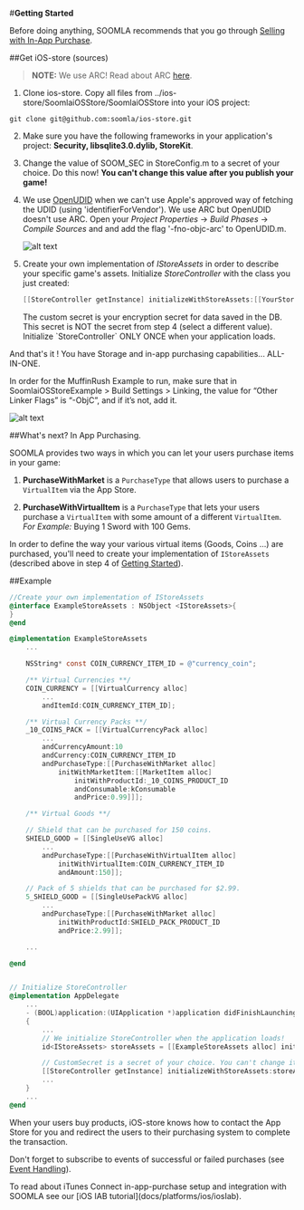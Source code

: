 #**Getting Started**

Before doing anything, SOOMLA recommends that you go through [Selling with In-App Purchase](https://developer.apple.com/appstore/in-app-purchase/index.html).

##Get iOS-store (sources)

> **NOTE:** We use ARC! Read about ARC [here](http://www.google.com/url?q=http%3A%2F%2Fen.wikipedia.org%2Fwiki%2FAutomatic_Reference_Counting&sa=D&sntz=1&usg=AFQjCNHaQBd32glc8dP7HSzlvW1RhjInQA).

1. Clone ios-store. Copy all files from ../ios-store/SoomlaiOSStore/SoomlaiOSStore into your iOS project:

 `git clone git@github.com:soomla/ios-store.git`

2. Make sure you have the following frameworks in your application's project: **Security, libsqlite3.0.dylib, StoreKit**.

3. Change the value of SOOM_SEC in StoreConfig.m to a secret of your choice. Do this now! **You can't change this value after you publish your game!**

4. We use [OpenUDID](https://github.com/ylechelle/OpenUDID) when we can't use Apple's approved way of fetching the UDID (using 'identifierForVendor'). We use ARC but OpenUDID doesn't use ARC. Open your *Project Properties* -> *Build Phases* -> *Compile Sources* and and add the flag '-fno-objc-arc' to OpenUDID.m.

    ![alt text](/img/tutorial_img/ios_getting_started/compileSources.png "Compile sources")

5. Create your own implementation of _IStoreAssets_ in order to describe your specific game's assets. Initialize _StoreController_ with the class you just created:

    ``` objectivec
    [[StoreController getInstance] initializeWithStoreAssets:[[YourStoreAssetsImplementation alloc] init] andCustomSecret:@"[YOUR CUSTOM SECRET HERE]"];
    ```

    <div class="info-box">The custom secret is your encryption secret for data saved in the DB. This secret is NOT the secret from step 4 (select a different value).</div>

    <div class="warning-box">Initialize `StoreController` ONLY ONCE when your application loads.</div>

And that's it ! You have Storage and in-app purchasing capabilities... ALL-IN-ONE.

<div class="info-box">In order for the MuffinRush Example to run, make sure that in SoomlaiOSStoreExample > Build Settings > Linking, the value for “Other Linker Flags” is “-ObjC”, and if it’s not, add it.</div>

![alt text](/img/tutorial_img/ios_getting_started/linkerFlags.png "Linker flags")

##What's next? In App Purchasing.

SOOMLA provides two ways in which you can let your users purchase items in your game:

 1. **PurchaseWithMarket** is a `PurchaseType` that allows users to purchase a `VirtualItem` via the App Store.

 2. **PurchaseWithVirtualItem** is a `PurchaseType` that lets your users purchase a `VirtualItem` with some amount of a different `VirtualItem`. *For Example:* Buying 1 Sword with 100 Gems.

In order to define the way your various virtual items (Goods, Coins ...) are purchased, you'll need to create your implementation of `IStoreAssets` (described above in step 4 of [Getting Started](#getting-started)).

##Example

``` objectivec
//Create your own implementation of IStoreAssets
@interface ExampleStoreAssets : NSObject <IStoreAssets>{
}
@end

@implementation ExampleStoreAssets
    ...

    NSString* const COIN_CURRENCY_ITEM_ID = @"currency_coin";

    /** Virtual Currencies **/
    COIN_CURRENCY = [[VirtualCurrency alloc]
        ...
        andItemId:COIN_CURRENCY_ITEM_ID];

    /** Virtual Currency Packs **/
    _10_COINS_PACK = [[VirtualCurrencyPack alloc]
        ...
        andCurrencyAmount:10
        andCurrency:COIN_CURRENCY_ITEM_ID
        andPurchaseType:[[PurchaseWithMarket alloc]
            initWithMarketItem:[[MarketItem alloc]
                initWithProductId:_10_COINS_PRODUCT_ID
                andConsumable:kConsumable
                andPrice:0.99]]];

    /** Virtual Goods **/

    // Shield that can be purchased for 150 coins.
    SHIELD_GOOD = [[SingleUseVG alloc]
        ...
        andPurchaseType:[[PurchaseWithVirtualItem alloc]
            initWithVirtualItem:COIN_CURRENCY_ITEM_ID
            andAmount:150]];

    // Pack of 5 shields that can be purchased for $2.99.
    5_SHIELD_GOOD = [[SingleUsePackVG alloc]
        ...
        andPurchaseType:[[PurchaseWithMarket alloc]
            initWithProductId:SHIELD_PACK_PRODUCT_ID
            andPrice:2.99]];

    ...

@end


// Initialize StoreController
@implementation AppDelegate
    ...
    - (BOOL)application:(UIApplication *)application didFinishLaunchingWithOptions:(NSDictionary *)launchOptions
    {
        ...
        // We initialize StoreController when the application loads!
        id<IStoreAssets> storeAssets = [[ExampleStoreAssets alloc] init];

        // CustomSecret is a secret of your choice. You can't change it after you publish your game.
        [[StoreController getInstance] initializeWithStoreAssets:storeAssets andCustomSecret:@"ChangeMe!!!"];
        ...
    }
    ...
@end
```

When your users buy products, iOS-store knows how to contact the App Store for you and redirect the users to their purchasing system to complete the transaction.

Don't forget to subscribe to events of successful or failed purchases (see [Event Handling](docs/platforms/ios/Events)).

<div class="info-box">To read about iTunes Connect in-app-purchase setup and integration with SOOMLA see our [iOS IAB tutorial](docs/platforms/ios/iosIab).</div>
